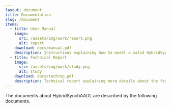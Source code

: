 ```yaml
---
layout: document
title: Documentation
slug: /document
items:
  - title: User Manual
    image:
      src: /assets/img/work/report.png
      alt: report 
    download: docs/manual.pdf
    description: Instructions explaining how to model a valid HybridSynchAADL model, what are the functionality of the tool, and how to analyze sample examples
  - title: Technical Report 
    image:
      src: /assets/img/work/study.png
      alt: study 
    download: docs/techrep.pdf
    description: Technical report explaining more details about the formal semantics, language, experiments. 
---
```

The documents about HybridSynchAADL are described by the following documents.
<br />
<br />
